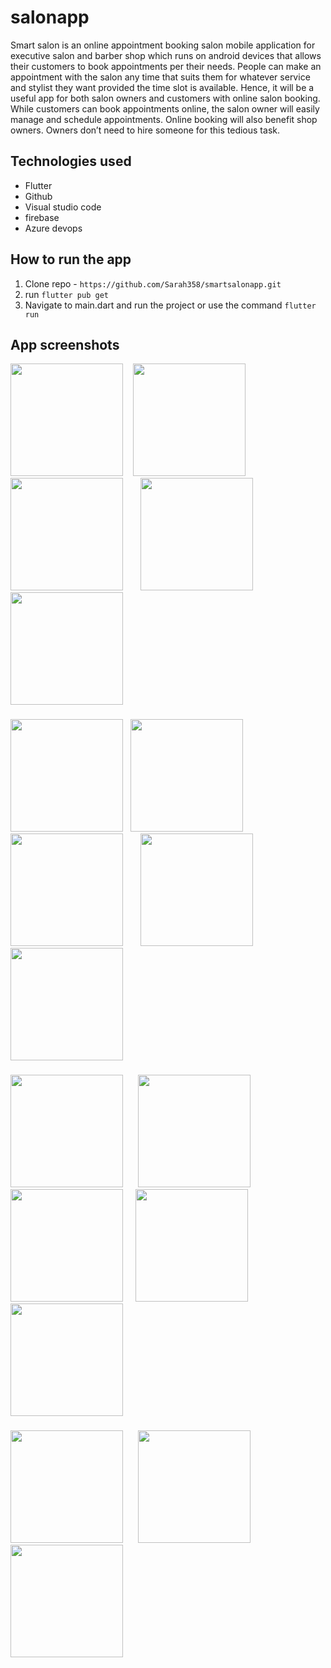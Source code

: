 # salonapp

Smart salon is an online appointment booking salon mobile application for executive salon and barber shop which runs on android devices that allows their customers to book appointments per their needs. 
People can make an appointment with the salon any time that suits them for whatever service and stylist they want provided the time slot is available.
 Hence, it will be a useful app for both salon owners and customers with online salon booking.
  While customers can book appointments online, the salon owner will easily manage and schedule appointments.
   Online booking will also benefit shop owners. Owners don’t need to hire someone for this tedious task.

## Technologies used
- Flutter
- Github
- Visual studio code
- firebase
- Azure devops

## How to run the app

1. Clone repo - ```https://github.com/Sarah358/smartsalonapp.git```
2. run  ```flutter pub get```
3. Navigate to main.dart and run the project or use the command ``` flutter run ```

## App screenshots
<img src="Screenshot_1674201618.png" width="180"> &nbsp;&nbsp;&nbsp;<img src="Screenshot_1674201646.png" width="180"> &nbsp;&nbsp; &nbsp; <img src="Screenshot_1674201652.png" width="180"> &nbsp; &nbsp; &nbsp;
<img src="Screenshot_1674201670.png" width="180">&nbsp;&nbsp; &nbsp;  <img src="Screenshot_1674201682.png" width="180">  

###

<img src="Screenshot_1674201696.png" width="180">&nbsp;&nbsp;&nbsp;<img src="Screenshot_1674201702.png" width="180">  &nbsp; &nbsp; &nbsp; <img src="Screenshot_1674201714.png" width="180"> &nbsp; &nbsp; &nbsp; <img src="Screenshot_1674201753.png" width="180">&nbsp; &nbsp; &nbsp;  <img src="Screenshot_1674201757.png" width="180">    

###

<img src="Screenshot_1674201761.png" width="180">&nbsp; &nbsp; &nbsp; <img src="Screenshot_1674201768.png" width="180">  &nbsp; &nbsp; &nbsp; <img src="Screenshot_1674201791.png" width="180">&nbsp; &nbsp; &nbsp;<img src="Screenshot_1674201798.png" width="180"> &nbsp; &nbsp; &nbsp;   <img src="Screenshot_1674201801.png" width="180"> 

###

<img src="Screenshot_1674201813.png" width="180">&nbsp; &nbsp; &nbsp; <img src="Screenshot_1674201817.png" width="180">&nbsp; &nbsp; &nbsp; <img src="Screenshot_1674201823.png" width="180">


  
